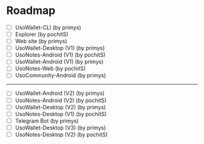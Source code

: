 # Roadmap
- [ ] UsoWallet-CLI (by primys)
- [ ] Explorer (by pochitS)
- [ ] Web site (by primys)
- [ ] UsoWallet-Desktop (V1) (by primys)
- [ ] UsoNotes-Android (V1) (by pochitS)
- [ ] UsoWallet-Android (V1) (by primys)
- [ ] UsoNotes-Web (by pochitS)
- [ ] UsoCommunity-Android (by primys)
---
- [ ] UsoWallet-Android (V2) (by primys)
- [ ] UsoNotes-Android (V2) (by pochitS)
- [ ] UsoWallet-Desktop (V2) (by primys)
- [ ] UsoNotes-Desktop (V1) (by pochitS)
- [ ] Telegram Bot (by primys)
- [ ] UsoWallet-Desktop (V3) (by primys)
- [ ] UsoNotes-Desktop (V2) (by pochitS)
